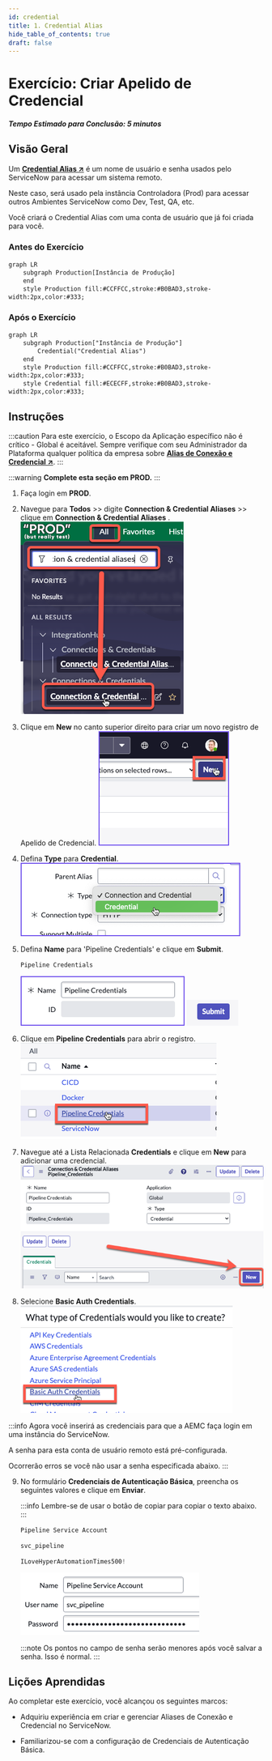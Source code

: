 ```yaml
---
id: credential
title: 1. Credential Alias
hide_table_of_contents: true
draft: false
---
```


# Exercício: Criar Apelido de Credencial

##### Tempo Estimado para Conclusão: 5 minutos

## Visão Geral

Um **<a href="https://docs.servicenow.com/csh?topicname=create-pipeline-credentials.html&version=latest" target="_blank">Credential Alias ↗</a>** é um nome de usuário e senha usados pelo ServiceNow para acessar um sistema remoto.

Neste caso, será usado pela instância Controladora (Prod) para acessar outros Ambientes ServiceNow como Dev, Test, QA, etc.

Você criará o Credential Alias com uma conta de usuário que já foi criada para você.


### Antes do Exercício
``` mermaid
graph LR
    subgraph Production[Instância de Produção]
    end
    style Production fill:#CCFFCC,stroke:#B0BAD3,stroke-width:2px,color:#333;
```

### Após o Exercício
``` mermaid
graph LR
    subgraph Production["Instância de Produção"]
        Credential("Credential Alias")
    end
    style Production fill:#CCFFCC,stroke:#B0BAD3,stroke-width:2px,color:#333;
    style Credential fill:#ECECFF,stroke:#B0BAD3,stroke-width:2px,color:#333;
```


## Instruções

:::caution
Para este exercício, o Escopo da Aplicação específico não é crítico - Global é aceitável. Sempre verifique com seu Administrador da Plataforma qualquer política da empresa sobre **<a href="https://docs.servicenow.com/csh?topicname=connection-alias.html&version=latest" target="_blank">Alias de Conexão e Credencial ↗</a>**.
:::

:::warning
**Complete esta seção em PROD.**
:::

1. Faça login em **PROD**.


2. Navegue para **Todos** >> digite **Connection & Credential Aliases** >> clique em **Connection & Credential Aliases** .
    ![Navegue até Aliases](/img/lab-aemc/2023-07-11-15-10-23.png)


3. Clique em **New** no canto superior direito para criar um novo registro de Apelido de Credencial. 
    ![Criar Alias](/img/lab-aemc/2023-03-07-15-38-10.png)


4. Defina **Type** para **Credential**. 
    ![Defina Tipo](/img/lab-aemc/2023-03-07-15-37-39.png) 


5. Defina **Name** para 'Pipeline Credentials' e clique em **Submit**.

    ```jsx title="Name"
    Pipeline Credentials
    ```
    ![Defina Nome](/img/lab-aemc/2023-03-08-14-14-44.png)
    ![Envie Nome](/img/lab-aemc/2023-07-13-17-00-48.png)


6. Clique em **Pipeline Credentials** para abrir o registro. 
    ![Abrir Registro](/img/lab-aemc/2023-03-09-13-48-09.png) 


7. Navegue até a Lista Relacionada **Credentials** e clique em **New** para adicionar uma credencial. 
    ![Adicionar Credencial](/img/lab-aemc/2023-07-31-12-28-54.png)


8. Selecione **Basic Auth Credentials**.
    ![Selecione Autenticação Básica](/img/lab-aemc/2023-03-09-13-50-33.png)

:::info
Agora você inserirá as credenciais para que a AEMC faça login em uma instância do ServiceNow.

A senha para esta conta de usuário remoto está pré-configurada.

Ocorrerão erros se você não usar a senha especificada abaixo.
:::

9. No formulário **Credenciais de Autenticação Básica**, preencha os seguintes valores e clique em **Enviar**.

    :::info
    Lembre-se de usar o botão de copiar para copiar o texto abaixo.
    :::

    ```jsx title="Name"
    Pipeline Service Account
    ```

    ```jsx title="User name"
    svc_pipeline
    ```

    ```jsx title="Password"
    ILoveHyperAutomationTimes500!
    ```

    ![Insira Credenciais](/img/lab-aemc/2023-06-27-22-50-59.png)

    :::note
    Os pontos no campo de senha serão menores após você salvar a senha. Isso é normal.
    :::

## Lições Aprendidas

Ao completar este exercício, você alcançou os seguintes marcos:

- Adquiriu experiência em criar e gerenciar Aliases de Conexão e Credencial no ServiceNow.

- Familiarizou-se com a configuração de Credenciais de Autenticação Básica.
